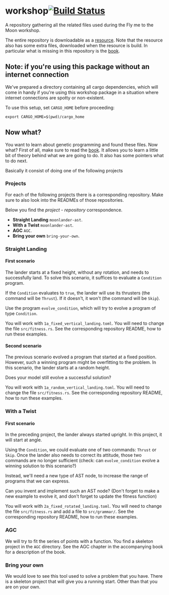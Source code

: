 # workshop[![Build Status](https://travis-ci.org/darwins-challenge/workshop.svg?branch=master)](https://travis-ci.org/darwins-challenge/workshop)
A repository gathering all the related files used during the Fly me to the Moon workshop.

The entire repository is downloadable as a [resource][workshop]. Note that the
resource also has some extra files, downloaded when the resource is build. In
particular what is missing in this repository is the [book][].

## Note: if you're using this package without an internet connection

We've prepared a directory containing all cargo dependencies, which
will come in handy if you're using this workshop package in a situation
where internet connections are spotty or non-existent.

To use this setup, set `CARGO_HOME` before proceeding:

    export CARGO_HOME=$(pwd)/cargo_home

## Now what?
You want to learn about genetic programming and found these files. Now what?
First of all, make sure to read the [book][]. It allows you to learn a little
bit of theory behind what we are going to do. It also has some pointers what to
do next.

Basically it consist of doing one of the following projects

### Projects
For each of the following projects there is a corresponding repository. Make
sure to also look into the READMEs of those repositories.

Below you find the *project* - *repository* correspondence.

* **Straight Landing** `moonlander-ast`.
* **With a Twist** `moonlander-ast`.
* **AGC** `AGC`.
* **Bring your own** `bring-your-own`.

### Straight Landing
#### First scenario
The lander starts at a fixed height, without any rotation, and needs to
successfully land. To solve this scenario, it suffices to evaluate a `Condition`
program.

If the `Condition` evaluates to `true`, the lander will use its thrusters (the
command will be `Thrust`). If it doesn't, it won't (the command will be `Skip`).

Use the program `evolve_condition`, which will try to evolve a program of type
`Condition`.

You will work with `1a_fixed_vertical_landing.toml`. You will need to change the
file `src/fitness.rs`. See the corresponding repository README, how to run these
examples.

#### Second scenario
The previous scenario evolved a program that started at a fixed position.
However, such a winning program might be overfitting to the problem. In this
scenario, the lander starts at a random height.

Does your model still evolve a successful solution?

You will work with `1a_random_vertical_landing.toml`. You will need to change the
file `src/fitness.rs`. See the corresponding repository README, how to run these
examples.

### With a Twist
#### First scenario
In the preceding project, the lander always started upright. In this
project, it will start at angle.

Using the `Condition`, we could evaluate one of two commands: `Thrust` or
`Skip`. Once the lander also needs to correct its attitude, those two
commands are no longer sufficient (check: can `evolve_condition` evolve
a winning solution to this scenario?)

Instead, we'll need a new type of AST node, to increase the range of
programs that we can express.

Can you invent and implement such an AST node? (Don't forget to make a new
example to evolve it, and don't forget to update the fitness function)

You will work with `2a_fixed_rotated_landing.toml`. You will need to change the
file `src/fitness.rs` and add a file to `src/grammar/`. See the corresponding
repository README, how to run these examples.

### AGC
We will try to fit the series of points with a function. You find a skeleton
project in the `AGC` directory. See the AGC chapter in the accompanying book for
a description of the book.

### Bring your own
We would love to see this tool used to solve a problem that you have. There is a
skeleton project that will give you a running start. Other than that you are on
your own.

[workshop]: https://s3.amazonaws.com/darwins-challenge/workshop.tar.gz
[book]: https://leanpub.com/flymetothemoon
